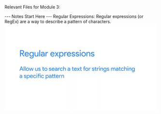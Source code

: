 Relevant Files for Module 3:


--- Notes Start Here ---
Regular Expressions:
Regular expressions (or RegEx) are a way to describe a pattern of characters.
![RegEx](<Screenshot (580).png>)